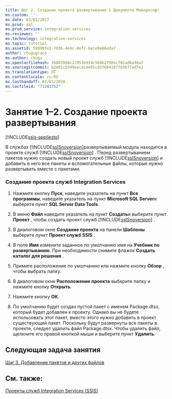 ```yaml
---
title: Шаг 2. Создание проекта развертывания | Документы Майкрософт
ms.custom: ''
ms.date: 03/01/2017
ms.prod: sql
ms.prod_service: integration-services
ms.reviewer: ''
ms.technology: integration-services
ms.topic: tutorial
ms.assetid: 59990fe2-7036-4e9c-8efc-6ece9e66eda7
author: chugugrace
ms.author: chugu
ms.openlocfilehash: 26803904c22953b919c568b2798ecf02ad6a94a7
ms.sourcegitcommit: b2e81cb349eecacee91cd3766410ffb3677ad7e2
ms.translationtype: HT
ms.contentlocale: ru-RU
ms.lasthandoff: 02/01/2020
ms.locfileid: "71283752"
---
```

# <a name="lesson-1-2---creating-the-deployment-project"></a>Занятие 1–2. Создание проекта развертывания

[!INCLUDE[ssis-appliesto](../includes/ssis-appliesto-ssvrpluslinux-asdb-asdw-xxx.md)]


В службах [!INCLUDE[ssISnoversion](../includes/ssisnoversion-md.md)]развертываемый модуль находится в проекте служб [!INCLUDE[ssISnoversion](../includes/ssisnoversion-md.md)] . Перед развертыванием пакетов нужно создать новый проект служб [!INCLUDE[ssISnoversion](../includes/ssisnoversion-md.md)] и добавить в него все пакеты и вспомогательные файлы, которые нужно развертывать вместе с пакетами.  
  
### <a name="to-create-the-integration-services-project"></a>Создание проекта служб Integration Services  
  
1.  Нажмите кнопку **Пуск**, наведите указатель на пункт **Все программы**, наведите указатель на пункт **Microsoft SQL Server**и выберите пункт **SQL Server Data Tools**.  
  
2.  В меню **Файл** наведите указатель на пункт **Создать**и выберите пункт **Проект** , чтобы создать проект служб [!INCLUDE[ssISnoversion](../includes/ssisnoversion-md.md)] .  
  
3.  В диалоговом окне **Создание проекта** на панели **Шаблоны** выберите пункт **Проект служб SSIS** .  
  
4.  В поле **Имя** измените заданное по умолчанию имя на **Учебник по развертыванию**. При необходимости снимите флажок **Создать каталог для решения** .  
  
5.  Примите расположение по умолчанию или нажмите кнопку **Обзор** , чтобы выбрать папку.  
  
6.  В диалоговом окне **Расположение проекта** выберите папку и нажмите кнопку **Открыть**.  
  
7.  Нажмите кнопку **ОК**.  
  
8.  По умолчанию будет создан пустой пакет с именем Package.dtsx, который будет добавлен к проекту. Однако вы не будете использовать этот пакет, вместо этого нужно добавить в проект существующий пакет. Поскольку будут развернуты все пакеты в проекте, следует удалить файл Package.dtsx. Чтобы удалить файл, щелкните его правой кнопкой мыши и выберите пункт **Удалить**.  
  
## <a name="next-task-in-lesson"></a>Следующая задача занятия  
[Шаг 3. Добавление пакетов и других файлов](../integration-services/lesson-1-3-adding-packages-and-other-files.md)  
  
## <a name="see-also"></a>См. также:  
[Проекты служб Integration Services (SSIS)](~/integration-services/integration-services-ssis-projects-and-solutions.md)  
  
  
  


